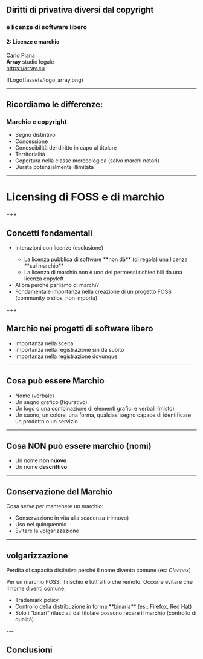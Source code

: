 ##  Diritti di privativa diversi dal copyright
### e licenze di software libero

#### 2: Licenze e marchio

Carlo Piana  
<span class="fa-red">**Array**</span> studio legale  
https://array.eu

<div class="borderless">
![Logo](assets/logo_array.png)
</div>

---

## Ricordiamo le differenze:

### Marchio e copyright

- Segno distintivo
- Concessione
- Conoscibilità del diritto in capo al titolare
- Territorialità
- Copertura nella classe merceologica (salvo marchi notori)
- Durata potenzialmente illimitata

---

# Licensing di FOSS e di marchio

+++

## Concetti fondamentali

<ul>
<li class="fragment"> Interazioni con licenze (esclusione) </li>
<ul>
<li class="fragment">La licenza pubblica di software **non dà** (di regola) una licenza **sul marchio** </li>
<li class="fragment">La licenza di marchio non è uno dei permessi richiedibili da una licenza copyleft</li>
</ul>
<li class="fragment">Allora perché parliamo di marchi? </li>
<li class="fragment">Fondamentale importanza nella creazione di un progetto FOSS (community o silos, non importa)</li>
</ul>

+++

## Marchio nei progetti di software libero

* Importanza nella scelta
* Importanza nella registrazione sin da subito
* Importanza nella registrazione dovunque

---

## Cosa può essere Marchio

* Nome (verbale)
* Un segno grafico (figurativo)
* Un logo o una combinazione di elementi grafici e verbali (misto)
* Un suono, un colore, una forma, qualsiasi segno capace di identificare un prodotto o un servizio

---

## Cosa NON può essere marchio (nomi)

* Un nome **non nuovo**
* Un nome **descrittivo**

---

## Conservazione del Marchio

Cosa serve per mantenere un marchio:

* Conservazione in vita alla scadenza (rinnovo)
* Uso nel quinquennio
* Evitare la volgarizzazione

---

## volgarizzazione

Perdita di capacità distintiva perché il nome diventa comune (es: _Cleenex_)

Per un marchio FOSS, il rischio è tutt'altro che remoto. Occorre evitare che il nome diventi comune.
<ul class="fragment">
<li class="fragment">
Trademark policy
</li>
<li class="fragment">
Controllo della distribuzione in forma **binaria** <span class="fragment">
(es.: Firefox, Red Hat)</span>
</li>
<li class="fragment">Solo i "binari" rilasciati dal titolare possono recare il marchio (controllo di qualità)</li>
</ul>
---

## Conclusioni

